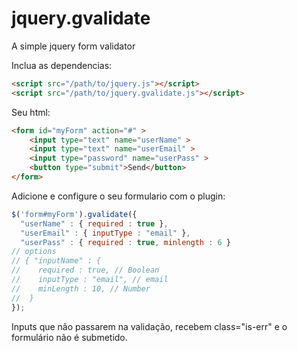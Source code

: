 # jquery.gvalidate #
A simple jquery form validator

Inclua as dependencias:
```html
<script src="/path/to/jquery.js"></script>
<script src="/path/to/jquery.gvalidate.js"></script>
```


Seu html:
```html
<form id="myForm" action="#" >
	<input type="text" name="userName" >
	<input type="text" name="userEmail" >
	<input type="password" name="userPass" >
	<button type="submit">Send</button>
</form>
```

Adicione e configure o seu formulario com o plugin:
```javascript
$('form#myForm').gvalidate({
  "userName" : { required : true },
  "userEmail" : { inputType : "email" },
  "userPass" : { required : true, minlength : 6 }
// options
// { "inputName" : { 
//    required : true, // Boolean
//    inputType : "email", // email
//    minLength : 10, // Number
//  }  
});
```
Inputs que não passarem na validação, recebem class="is-err" e o formulário não é submetido.
